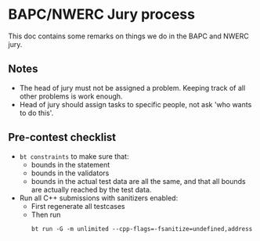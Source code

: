 # BAPC/NWERC Jury process

This doc contains some remarks on things we do in the BAPC and NWERC jury.

## Notes

- The head of jury must not be assigned a problem.
  Keeping track of all other problems is work enough.
- Head of jury should assign tasks to specific people, not ask 'who wants to do this'.

## Pre-contest checklist

- `bt constraints` to make sure that:
  - bounds in the statement
  - bounds in the validators
  - bounds in the actual test data
    are all the same, and that all bounds are actually reached by the test data.
- Run all C++ submissions with sanitizers enabled:
  - First regenerate all testcases
  - Then run
    ```
    bt run -G -m unlimited --cpp-flags=-fsanitize=undefined,address
    ```
